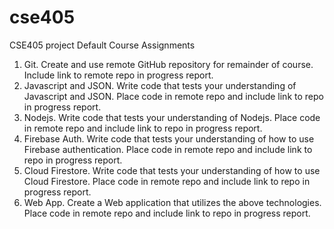 # cse405
CSE405 project
Default Course Assignments

1. Git. Create and use remote GitHub repository for remainder of course. Include link to remote repo in progress report.
2. Javascript and JSON. Write code that tests your understanding of Javascript and JSON. Place code in remote repo and include link to repo in progress report.
3. Nodejs. Write code that tests your understanding of Nodejs. Place code in remote repo and include link to repo in progress report.
4. Firebase Auth. Write code that tests your understanding of how to use Firebase authentication. Place code in remote repo and include link to repo in progress report.
5. Cloud Firestore. Write code that tests your understanding of how to use Cloud Firestore. Place code in remote repo and include link to repo in progress report.
6. Web App. Create a Web application that utilizes the above technologies. Place code in remote repo and include link to repo in progress report.
